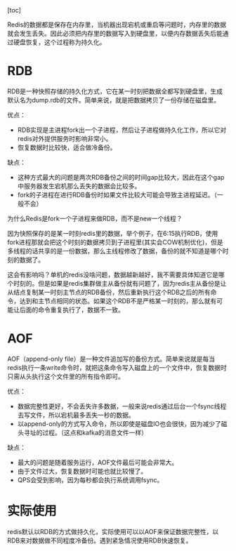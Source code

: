 [toc]

Redis的数据都是保存在内存里，当机器出现宕机或重启等问题时，内存里的数据就会发生丢失。因此必须把内存里的数据写入到硬盘里，以便内存数据丢失后能通过硬盘恢复，这个过程称为持久化。

# RDB

RDB是一种快照存储的持久化方式，它在某一时刻把数据全都写到硬盘里，生成默认名为dump.rdb的文件。简单来说，就是把数据拷贝了一份存储在磁盘里。

优点：

* RDB实现是主进程fork出一个子进程，然后让子进程做持久化工作，所以它对redis对外提供服务时影响非常小。
* 恢复数据时比较快，适合做冷备份。

缺点：

* 这种方式最大的问题是两次RDB备份之间的时间gap比较大，因此在这个gap中服务器发生宕机那么丢失的数据会比较多。
* fork的子进程在进行RDB备份时如果文件比较大可能会导致主进程延迟。（一般不会）

为什么Redis是fork一个子进程来做RDB，而不是new一个线程？

因为快照保存的是某一时刻redis里的数据，举个例子，在6:15执行RDB，使用fork进程那就会把这个时刻的数据拷贝到子进程里(其实会COW机制优化)，但是多线程的话共享的是一份数据，那么主线程修改了数据，备份的就不知道是哪个时刻的数据了。

这会有影响吗？单机的redis没啥问题，数据越新越好，我不需要具体知道它是哪个时刻的。但是如果是redis集群做主从备份就有问题了，因为redis主从备份是让从结点复制某一时刻主节点的RDB备份，然后重新执行这个RDB之后的所有命令，达到和主节点相同的状态。如果这个RDB不是严格某一时刻的，那么就有可能让后面的命令重复执行了，数据不一致。



# AOF

AOF（append-only file）是一种文件追加写的备份方式。简单来说就是每当redis执行一条write命令时，就把这条命令写入磁盘上的一个文件中，恢复数据时只需从头执行这个文件里的所有指令即可。

优点：

* 数据完整性更好，不会丢失许多数据，一般来说redis通过后台一个fsync线程去写文件，所以宕机最多丢失一秒的数据。
* 以append-only的方式写入命令，所以即使是磁盘IO也会很快，因为减少了磁头寻址的过程。（这点和kafka的消息文件一样）

缺点：

* 最大的问题是随着服务运行，AOF文件最后可能会非常大。
* 由于文件过大，恢复数据时可能也就比较慢了。
* QPS会受到影响，因为每秒都会执行系统调用fsync。

# 实际使用

redis默认以RDB的方式做持久化，实际使用可以以AOF来保证数据完整性，以RDB来对数据做不同程度冷备份。遇到紧急情况使用RDB快速恢复。